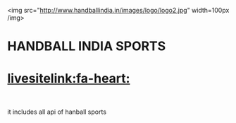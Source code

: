 <img src="http://www.handballindia.in/images/logo/logo2.jpg"          width=100px  /img>
<h1>HANDBALL INDIA SPORTS</h1>


<a href="http://handballindia.ord"> <h1>livesitelink:fa-heart:</h1></a>


<br>
<p>
it includes all api of hanball sports 
</p>
<!-- <img img> -->